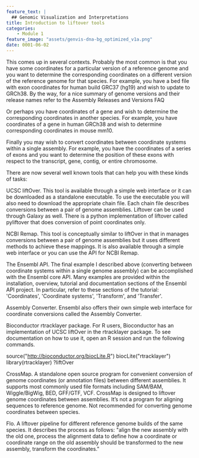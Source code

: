 ```yaml
---
feature_text: |
  ## Genomic Visualization and Interpretations
title: Introduction to liftover tools
categories:
    - Module 1
feature_image: "assets/genvis-dna-bg_optimized_v1a.png"
date: 0001-06-02
---
```



This comes up in several contexts. Probably the most common is that you have some coordinates for a particular version of a reference genome and you want to determine the corresponding coordinates on a different version of the reference genome for that species. For example, you have a bed file with exon coordinates for human build GRC37 (hg19) and wish to update to GRCh38. By the way, for a nice summary of genome versions and their release names refer to the Assembly Releases and Versions FAQ

Or perhaps you have coordinates of a gene and wish to determine the corresponding coordinates in another species. For example, you have coordinates of a gene in human GRCh38 and wish to determine corresponding coordinates in mouse mm10.

Finally you may wish to convert coordinates between coordinate systems within a single assembly. For example, you have the coordinates of a series of exons and you want to determine the position of these exons with respect to the transcript, gene, contig, or entire chromosome.

There are now several well known tools that can help you with these kinds of tasks:

UCSC liftOver. This tool is available through a simple web interface or it can be downloaded as a standalone executable. To use the executable you will also need to download the appropriate chain file. Each chain file describes conversions between a pair of genome assemblies. Liftover can be used through Galaxy as well. There is a python implementation of liftover called pyliftover that does conversion of point coordinates only.

NCBI Remap. This tool is conceptually similar to liftOver in that in manages conversions between a pair of genome assemblies but it uses different methods to achieve these mappings. It is also available through a simple web interface or you can use the API for NCBI Remap.

The Ensembl API. The final example I described above (converting between coordinate systems within a single genome assembly) can be accomplished with the Ensembl core API. Many examples are provided within the installation, overview, tutorial and documentation sections of the Ensembl API project. In particular, refer to these sections of the tutorial: 'Coordinates', 'Coordinate systems', 'Transform', and 'Transfer'.

Assembly Converter. Ensembl also offers their own simple web interface for coordinate conversions called the Assembly Converter.

Bioconductor rtracklayer package. For R users, Bioconductor has an implementation of UCSC liftOver in the rtracklayer package. To see documentation on how to use it, open an R session and run the following commands.

source("http://bioconductor.org/biocLite.R")
biocLite("rtracklayer")
library(rtracklayer)
?liftOver

CrossMap. A standalone open source program for convenient conversion of genome coordinates (or annotation files) between different assemblies. It supports most commonly used file formats including SAM/BAM, Wiggle/BigWig, BED, GFF/GTF, VCF. CrossMap is designed to liftover genome coordinates between assemblies. It’s not a program for aligning sequences to reference genome. Not recommended for converting genome coordinates between species.

Flo. A liftover pipeline for different reference genome builds of the same species. It describes the process as follows: "align the new assembly with the old one, process the alignment data to define how a coordinate or coordinate range on the old assembly should be transformed to the new assembly, transform the coordinates."
